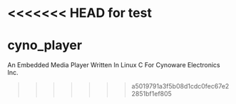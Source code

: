 <<<<<<< HEAD
for test
=======
cyno_player
===========

An Embedded Media Player Written In Linux C For Cynoware Electronics Inc.
>>>>>>> a5019791a3f5b08d1cdc0fec67e22851bf1ef805
